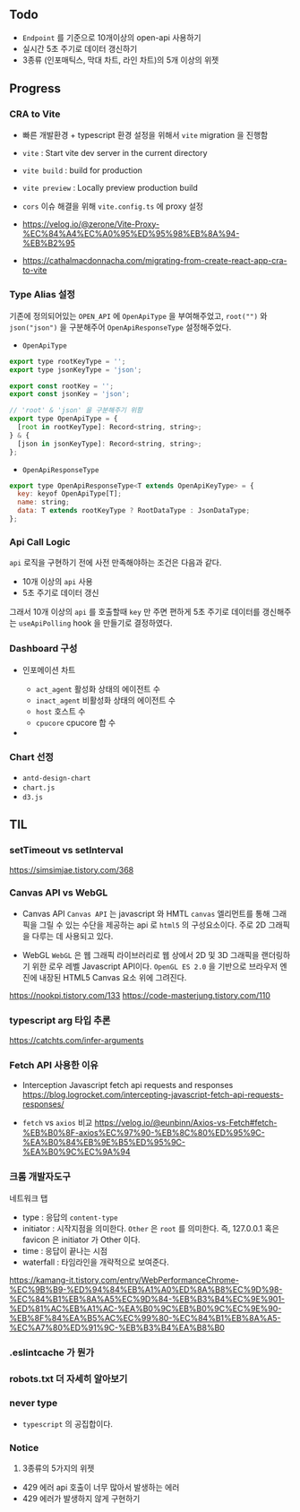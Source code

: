 ## Todo

- `Endpoint` 를 기준으로 10개이상의 open-api 사용하기
- 실시간 5초 주기로 데이터 갱신하기
- 3종류 (인포매틱스, 막대 차트, 라인 차트)의 5개 이상의 위젯

## Progress

### CRA to Vite

- 빠른 개발환경 + typescript 환경 설정을 위해서 `vite` migration 을 진행함
- `vite` : Start vite dev server in the current directory
- `vite build` : build for production
- `vite preview` : Locally preview production build

- `cors` 이슈 해결을 위해 `vite.config.ts` 에 proxy 설정
- https://velog.io/@zerone/Vite-Proxy-%EC%84%A4%EC%A0%95%ED%95%98%EB%8A%94-%EB%B2%95
- https://cathalmacdonnacha.com/migrating-from-create-react-app-cra-to-vite

### Type Alias 설정

기존에 정의되어있는 `OPEN_API` 에 `OpenApiType` 을 부여해주었고, `root("")` 와 `json("json")` 을 구분해주어 `OpenApiResponseType` 설정해주었다.

- `OpenApiType`

```javascript
export type rootKeyType = '';
export type jsonKeyType = 'json';

export const rootKey = '';
export const jsonKey = 'json';

// 'root' & 'json' 을 구분해주기 위함
export type OpenApiType = {
  [root in rootKeyType]: Record<string, string>;
} & {
  [json in jsonKeyType]: Record<string, string>;
};
```

- `OpenApiResponseType`

```javascript
export type OpenApiResponseType<T extends OpenApiKeyType> = {
  key: keyof OpenApiType[T];
  name: string;
  data: T extends rootKeyType ? RootDataType : JsonDataType;
};
```

### Api Call Logic

`api` 로직을 구현하기 전에 사전 만족해야하는 조건은 다음과 같다.

- 10개 이상의 `api` 사용
- 5초 주기로 데이터 갱신

그래서 10개 이상의 `api` 를 호출할때 `key` 만 주면 편하게 5초 주기로 데이터를 갱신해주는 `useApiPolling` hook 을 만들기로 결정하였다.

### Dashboard 구성

- 인포메이션 차트

  - `act_agent` 활성화 상태의 에이전트 수
  - `inact_agent` 비활성화 상태의 에이전트 수
  - `host` 호스트 수
  - `cpucore` cpucore 합 수

-

### Chart 선정

- `antd-design-chart`
- `chart.js`
- `d3.js`

## TIL

### setTimeout vs setInterval

https://simsimjae.tistory.com/368

### Canvas API vs WebGL

- Canvas API
  `Canvas API` 는 javascript 와 HMTL `canvas` 엘리먼트를 통해 그래픽을 그릴 수 있는 수단을 제공하는 api 로 `html5` 의 구성요소이다.
  주로 2D 그래픽을 다루는 데 사용되고 있다.

- WebGL
  `WebGL` 은 웹 그래픽 라이브러리로 웹 상에서 2D 및 3D 그래픽을 랜더링하기 위한 로우 레벨 Javascript API이다.
  `OpenGL ES 2.0` 을 기반으로 브라우저 엔진에 내장된 HTML5 Canvas 요소 위에 그려진다.

https://nookpi.tistory.com/133
https://code-masterjung.tistory.com/110

### typescript arg 타입 추론

https://catchts.com/infer-arguments

### Fetch API 사용한 이유

- Interception Javascript fetch api requests and responses
  https://blog.logrocket.com/intercepting-javascript-fetch-api-requests-responses/

- `fetch` vs `axios` 비교
  https://velog.io/@eunbinn/Axios-vs-Fetch#fetch-%EB%B0%8F-axios%EC%97%90-%EB%8C%80%ED%95%9C-%EA%B0%84%EB%9E%B5%ED%95%9C-%EA%B0%9C%EC%9A%94

### 크롬 개발자도구

네트워크 탭

- type : 응답의 `content-type`
- initiator : 시작지점을 의미한다. `Other` 은 `root` 를 의미한다. 즉, 127.0.0.1 혹은 favicon 은 initiator 가 Other 이다.
- time : 응답이 끝나는 시점
- waterfall : 타임라인을 개략적으로 보여준다.

https://kamang-it.tistory.com/entry/WebPerformanceChrome-%EC%9B%B9-%ED%94%84%EB%A1%A0%ED%8A%B8%EC%9D%98-%EC%84%B1%EB%8A%A5%EC%9D%84-%EB%B3%B4%EC%9E%901-%ED%81%AC%EB%A1%AC-%EA%B0%9C%EB%B0%9C%EC%9E%90-%EB%8F%84%EA%B5%AC%EC%99%80-%EC%84%B1%EB%8A%A5-%EC%A7%80%ED%91%9C-%EB%B3%B4%EA%B8%B0

### .eslintcache 가 뭔가

### robots.txt 더 자세히 알아보기

### never type

- `typescript` 의 공집합이다.

### Notice

1. 3종류의 5가지의 위젯

- 429 에러 api 호출이 너무 많아서 발생하는 에러
- 429 에러가 발생하지 않게 구현하기
